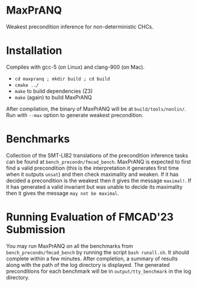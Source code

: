 MaxPrANQ
========

Weakest precondition inference for non-deterministic CHCs. 

Installation
============

Compiles with gcc-5 (on Linux) and clang-900 (on Mac).  

* `cd maxpranq ; mkdir build ; cd build`
* `cmake ../`
* `make` to build dependencies (Z3)
* `make` (again) to build MaxPrANQ

After compilation, the binary of MaxPrANQ  will be at `build/tools/nonlin/`. Run with `--max` option to generate weakest precondition.

Benchmarks
==========

Collection of the SMT-LIB2 translations of the precondition inference tasks can be found at `bench_precondn/fmcad_bench`. MaxPrANQ is expected to first find a valid precondition (this is the interpretation it generates first time when it outputs `unsat`) and then check maximality and weaken. If it has decided a precondition is the weakest then it gives the message `maximal!`. If it has generated a valid invariant but was unable to decide its maximality then it gives the message `may not be maximal`.

Running Evaluation of FMCAD'23 Submission
========================================

You may run MaxPrANQ on all the benchmarks from `bench_precondn/fmcad_bench` by running the script `bash runall.sh`. It should complete within a few minutes. After completion, a summary of results along with the path of the log directory is displayed. The generated preconditions for each benchmark will be in `output/tty_benchmark` in the log directory.

